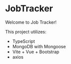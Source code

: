 # JobTracker

Welcome to Job Tracker!

This project utilizes:
* TypeScript
* MongoDB with Mongoose
* Vite + Vue + Bootstrap
* axios